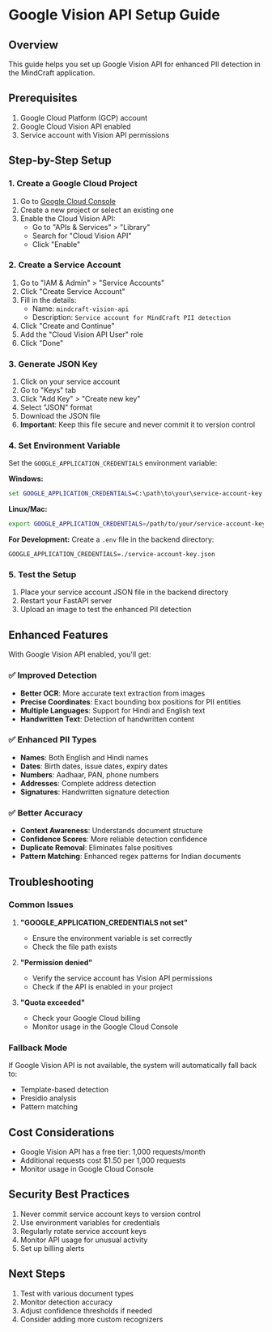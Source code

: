 # Google Vision API Setup Guide

## Overview
This guide helps you set up Google Vision API for enhanced PII detection in the MindCraft application.

## Prerequisites
1. Google Cloud Platform (GCP) account
2. Google Cloud Vision API enabled
3. Service account with Vision API permissions

## Step-by-Step Setup

### 1. Create a Google Cloud Project
1. Go to [Google Cloud Console](https://console.cloud.google.com/)
2. Create a new project or select an existing one
3. Enable the Cloud Vision API:
   - Go to "APIs & Services" > "Library"
   - Search for "Cloud Vision API"
   - Click "Enable"

### 2. Create a Service Account
1. Go to "IAM & Admin" > "Service Accounts"
2. Click "Create Service Account"
3. Fill in the details:
   - Name: `mindcraft-vision-api`
   - Description: `Service account for MindCraft PII detection`
4. Click "Create and Continue"
5. Add the "Cloud Vision API User" role
6. Click "Done"

### 3. Generate JSON Key
1. Click on your service account
2. Go to "Keys" tab
3. Click "Add Key" > "Create new key"
4. Select "JSON" format
5. Download the JSON file
6. **Important**: Keep this file secure and never commit it to version control

### 4. Set Environment Variable
Set the `GOOGLE_APPLICATION_CREDENTIALS` environment variable:

**Windows:**
```cmd
set GOOGLE_APPLICATION_CREDENTIALS=C:\path\to\your\service-account-key.json
```

**Linux/Mac:**
```bash
export GOOGLE_APPLICATION_CREDENTIALS=/path/to/your/service-account-key.json
```

**For Development:**
Create a `.env` file in the backend directory:
```
GOOGLE_APPLICATION_CREDENTIALS=./service-account-key.json
```

### 5. Test the Setup
1. Place your service account JSON file in the backend directory
2. Restart your FastAPI server
3. Upload an image to test the enhanced PII detection

## Enhanced Features

With Google Vision API enabled, you'll get:

### ✅ Improved Detection
- **Better OCR**: More accurate text extraction from images
- **Precise Coordinates**: Exact bounding box positions for PII entities
- **Multiple Languages**: Support for Hindi and English text
- **Handwritten Text**: Detection of handwritten content

### ✅ Enhanced PII Types
- **Names**: Both English and Hindi names
- **Dates**: Birth dates, issue dates, expiry dates
- **Numbers**: Aadhaar, PAN, phone numbers
- **Addresses**: Complete address detection
- **Signatures**: Handwritten signature detection

### ✅ Better Accuracy
- **Context Awareness**: Understands document structure
- **Confidence Scores**: More reliable detection confidence
- **Duplicate Removal**: Eliminates false positives
- **Pattern Matching**: Enhanced regex patterns for Indian documents

## Troubleshooting

### Common Issues

1. **"GOOGLE_APPLICATION_CREDENTIALS not set"**
   - Ensure the environment variable is set correctly
   - Check the file path exists

2. **"Permission denied"**
   - Verify the service account has Vision API permissions
   - Check if the API is enabled in your project

3. **"Quota exceeded"**
   - Check your Google Cloud billing
   - Monitor usage in the Google Cloud Console

### Fallback Mode
If Google Vision API is not available, the system will automatically fall back to:
- Template-based detection
- Presidio analysis
- Pattern matching

## Cost Considerations
- Google Vision API has a free tier: 1,000 requests/month
- Additional requests cost $1.50 per 1,000 requests
- Monitor usage in Google Cloud Console

## Security Best Practices
1. Never commit service account keys to version control
2. Use environment variables for credentials
3. Regularly rotate service account keys
4. Monitor API usage for unusual activity
5. Set up billing alerts

## Next Steps
1. Test with various document types
2. Monitor detection accuracy
3. Adjust confidence thresholds if needed
4. Consider adding more custom recognizers 